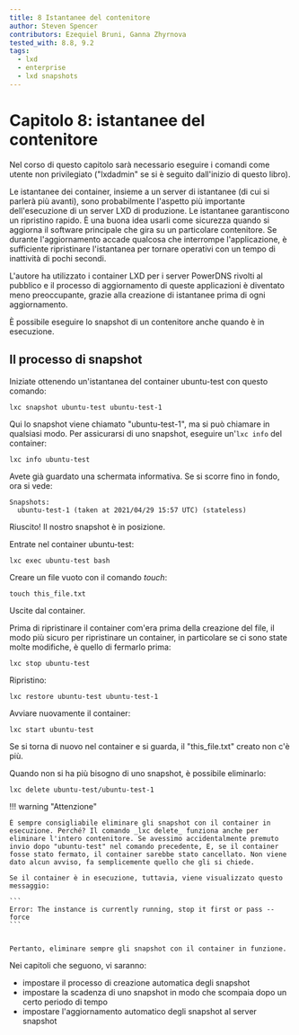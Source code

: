 ```yaml
---
title: 8 Istantanee del contenitore
author: Steven Spencer
contributors: Ezequiel Bruni, Ganna Zhyrnova
tested_with: 8.8, 9.2
tags:
  - lxd
  - enterprise
  - lxd snapshots
---
```


# Capitolo 8: istantanee del contenitore

Nel corso di questo capitolo sarà necessario eseguire i comandi come utente non privilegiato ("lxdadmin" se si è seguito dall'inizio di questo libro).

Le istantanee dei container, insieme a un server di istantanee (di cui si parlerà più avanti), sono probabilmente l'aspetto più importante dell'esecuzione di un server LXD di produzione. Le istantanee garantiscono un ripristino rapido. È una buona idea usarli come sicurezza quando si aggiorna il software principale che gira su un particolare contenitore. Se durante l'aggiornamento accade qualcosa che interrompe l'applicazione, è sufficiente ripristinare l'istantanea per tornare operativi con un tempo di inattività di pochi secondi.

L'autore ha utilizzato i container LXD per i server PowerDNS rivolti al pubblico e il processo di aggiornamento di queste applicazioni è diventato meno preoccupante, grazie alla creazione di istantanee prima di ogni aggiornamento.

È possibile eseguire lo snapshot di un contenitore anche quando è in esecuzione.

## Il processo di snapshot

Iniziate ottenendo un'istantanea del container ubuntu-test con questo comando:

```
lxc snapshot ubuntu-test ubuntu-test-1
```

Qui lo snapshot viene chiamato "ubuntu-test-1", ma si può chiamare in qualsiasi modo. Per assicurarsi di uno snapshot, eseguire un'`lxc info` del container:

```
lxc info ubuntu-test
```

Avete già guardato una schermata informativa. Se si scorre fino in fondo, ora si vede:

```
Snapshots:
  ubuntu-test-1 (taken at 2021/04/29 15:57 UTC) (stateless)
```

Riuscito! Il nostro snapshot è in posizione.

Entrate nel container ubuntu-test:

```
lxc exec ubuntu-test bash
```

Creare un file vuoto con il comando _touch_:

```
touch this_file.txt
```

Uscite dal container.

Prima di ripristinare il container com'era prima della creazione del file, il modo più sicuro per ripristinare un container, in particolare se ci sono state molte modifiche, è quello di fermarlo prima:

```
lxc stop ubuntu-test
```

Ripristino:

```
lxc restore ubuntu-test ubuntu-test-1
```

Avviare nuovamente il container:

```
lxc start ubuntu-test
```

Se si torna di nuovo nel container e si guarda, il "this_file.txt" creato non c'è più.

Quando non si ha più bisogno di uno snapshot, è possibile eliminarlo:

```
lxc delete ubuntu-test/ubuntu-test-1
```

!!! warning "Attenzione"

    È sempre consigliabile eliminare gli snapshot con il container in esecuzione. Perché? Il comando _lxc delete_ funziona anche per eliminare l'intero contenitore. Se avessimo accidentalmente premuto invio dopo "ubuntu-test" nel comando precedente, E, se il container fosse stato fermato, il container sarebbe stato cancellato. Non viene dato alcun avviso, fa semplicemente quello che gli si chiede.
    
    Se il container è in esecuzione, tuttavia, viene visualizzato questo messaggio:

    ```
    Error: The instance is currently running, stop it first or pass --force
    ```


    Pertanto, eliminare sempre gli snapshot con il container in funzione.

Nei capitoli che seguono, vi saranno:

* impostare il processo di creazione automatica degli snapshot
* impostare la scadenza di uno snapshot in modo che scompaia dopo un certo periodo di tempo
* impostare l'aggiornamento automatico degli snapshot al server snapshot
